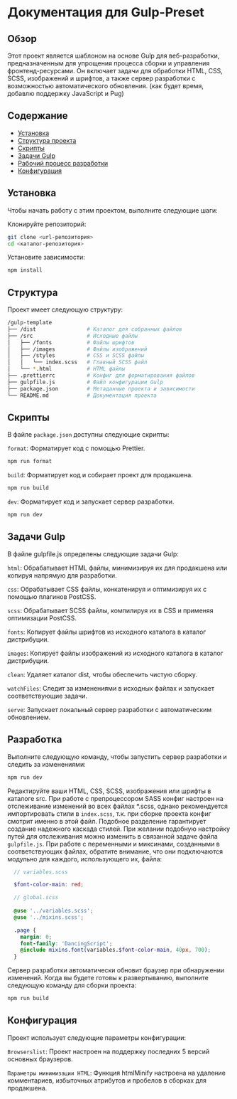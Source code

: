 # Документация для Gulp-Preset
## Обзор
Этот проект является шаблоном на основе Gulp для веб-разработки, предназначенным для упрощения процесса сборки и управления фронтенд-ресурсами. Он включает задачи для обработки HTML, CSS, SCSS, изображений и шрифтов, а также сервер разработки с возможностью автоматического обновления. (как будет время, добавлю поддержку JavaScript и Pug)

## Содержание
- [Установка](#установка)
- [Структура проекта](#структура)
- [Скрипты](#скрипты)
- [Задачи Gulp](#задачи)
- [Рабочий процесс разработки](#разработка)
- [Конфигурация](#конфигурация)
## Установка
Чтобы начать работу с этим проектом, выполните следующие шаги:

Клонируйте репозиторий:
```bash
git clone <url-репозитория>
cd <каталог-репозитория>
```

Установите зависимости:
```bash
npm install
```

## Структура
Проект имеет следующую структуру:

```bash
/gulp-template
├── /dist                # Каталог для собранных файлов
├── /src                 # Исходные файлы
│   ├── /fonts           # Файлы шрифтов
│   ├── /images          # Файлы изображений
│   ├── /styles          # CSS и SCSS файлы
│   │   └── index.scss   # Главный SCSS файл
│   └── *.html           # HTML файлы
├── .prettierrc          # Конфиг для форматирования файлов
├── gulpfile.js          # Файл конфигурации Gulp
├── package.json         # Метаданные проекта и зависимости
└── README.md            # Документация проекта
```

## Скрипты

В файле `package.json` доступны следующие скрипты:

`format`: Форматирует код с помощью Prettier.

```bash
npm run format
```

`build`: Форматирует код и собирает проект для продакшена.

```bash
npm run build
```

`dev`: Форматирует код и запускает сервер разработки.

```bash
npm run dev
```

## Задачи Gulp

В файле gulpfile.js определены следующие задачи Gulp:

`html`: Обрабатывает HTML файлы, минимизируя их для продакшена или копируя напрямую для разработки.  

`css`: Обрабатывает CSS файлы, конкатенируя и оптимизируя их с помощью плагинов PostCSS.  

`scss`: Обрабатывает SCSS файлы, компилируя их в CSS и применяя оптимизации PostCSS.  

`fonts`: Копирует файлы шрифтов из исходного каталога в каталог дистрибуции.  

`images`: Копирует файлы изображений из исходного каталога в каталог дистрибуции.  

`clean`: Удаляет каталог dist, чтобы обеспечить чистую сборку.  

`watchFiles`: Следит за изменениями в исходных файлах и запускает соответствующие задачи. 

`serve`: Запускает локальный сервер разработки с автоматическим обновлением.  

## Разработка

Выполните следующую команду, чтобы запустить сервер разработки и следить за изменениями:

```bash
npm run dev
```

Редактируйте ваши HTML, CSS, SCSS, изображения или шрифты в каталоге src. При работе с препроцессором SASS конфиг настроен на отслеживание изменений во всех файлах *.scss, однако рекомендуется импортировать стили в `index.scss`, т.к. при сборке проекта конфиг смотрит именно в этой файл. Подобное разделение гарантирует создание надежного каскада стилей. При желании подобную настройку путей для отслеживания можно изменить в связанной задаче файла `gulpfile.js`.
При работе с переменными и миксинами, созданными в соответствующих файлах, обратите внимание, что они подключаются модульно для каждого, использующего их, файла:

```scss
  // variables.scss

  $font-color-main: red;
```

```scss
  // global.scss
  
  @use '../variables.scss';
  @use '../mixins.scss';

  .page {
    margin: 0;
    font-family: 'DancingScript';
    @include mixins.font(variables.$font-color-main, 40px, 700);
  }
```
Сервер разработки автоматически обновит браузер при обнаружении изменений. Когда вы будете готовы к развертыванию, выполните следующую команду для сборки проекта:

```bash
npm run build
```

## Конфигурация
Проект использует следующие параметры конфигурации:

`Browserslist`: Проект настроен на поддержку последних 5 версий основных браузеров.  

`Параметры минимизации HTML`: Функция htmlMinify настроена на удаление комментариев, избыточных атрибутов и пробелов в сборках для продакшена.